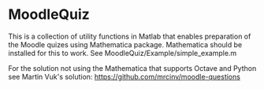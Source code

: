 # MoodleQuiz
This is a collection of utility functions in Matlab that enables
preparation of the Moodle quizes using Mathematica package.
Mathematica should be installed for this to work.
See MoodleQuiz/Example/simple_example.m


For the solution not using the Mathematica that supports
Octave and Python see Martin Vuk's solution:
https://github.com/mrcinv/moodle-questions
